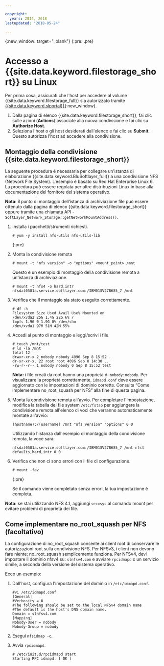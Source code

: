 ```yaml
---

copyright:
  years: 2014, 2018
lastupdated: "2018-05-24"

---
```

{:new_window: target="_blank"}
{:pre: .pre}

# Accesso a {{site.data.keyword.filestorage_short}} su Linux

Per prima cosa, assicurati che l'host per accedere al volume {{site.data.keyword.filestorage_full}} sia autorizzato tramite [{{site.data.keyword.slportal}}](https://control.softlayer.com/){:new_window}.

1. Dalla pagina di elenco {{site.data.keyword.filestorage_short}}, fai clic sulle azioni (**Actions**) associate alla nuova condivisione e fai clic su **Authorize Host**.
2. Seleziona l'host o gli host desiderati dall'elenco e fai clic su **Submit**. Questo autorizza l'host ad accedere alla condivisione.

## Montaggio della condivisione {{site.data.keyword.filestorage_short}}

La seguente procedura è necessaria per collegare un'istanza di elaborazione {{site.data.keyword.BluSoftlayer_full}} a una condivisione NFS (Network File System). L'esempio è basato su Red Hat Enterprise Linux 6. La procedura può essere regolata per altre distribuzioni Linux in base alla documentazione del fornitore del sistema operativo.

**Nota:** il punto di montaggio dell'istanza di archiviazione file può essere ottenuto dalla pagina di elenco {{site.data.keyword.filestorage_short}} oppure tramite una chiamata API - `SoftLayer_Network_Storage::getNetworkMountAddress()`.

1. Installa i pacchetti/strumenti richiesti.
   ```
   # yum -y install nfs-utils nfs-utils-lib
   ```
   {:pre}
    
2. Monta la condivisione remota 
   ```
   # mount -t "nfs version" -o "options" <mount_point> /mnt
   ```
       
   Questo è un esempio di montaggio della condivisione remota a un'istanza di archiviazione.
   ```
   # mount -t nfs4 -o hard,intr
   nfsdal0501a.service.softlayer.com:/IBM01SV278685_7 /mnt
   ```
 
3. Verifica che il montaggio sia stato eseguito correttamente. 
   ```
   # df -h
   Filesystem Size Used Avail Use% Mounted on
   /dev/xvda2 25G 1.4G 22G 6% /
   tmpfs 1.9G 0 1.9G 0% /dev/shm
   /dev/xvda1 97M 51M 42M 55%
   ```
    
4. Accedi al punto di montaggio e leggi/scrivi i file.
   ```
   # touch /mnt/test
   # ls -la /mnt
   total 12
   drwxr-xr-x 2 nobody nobody 4096 Sep 8 15:52 .
   dr-xr-xr-x. 22 root root 4096 Sep 8 14:30 ..
   -rw-r--r-- 1 nobody nobody 0 Sep 8 15:52 test
   ```

   **Nota:** i file creati da root hanno una proprietà di `nobody:nobody`. Per visualizzare la proprietà correttamente, `idmapd.conf` deve essere aggiornato con le impostazioni di dominio corrette. Consulta “Come implementare no_root_squash per NFS” alla fine di questa pagina. 
    
5. Monta la condivisione remota all'avvio. Per completare l'impostazione, modifica la tabella dei file system `/etc/fstab` per aggiungere la condivisione remota all'elenco di voci che verranno automaticamente montate all'avvio:

   ```
   (hostname):/(username) /mnt "nfs version" "options" 0 0
   ```
    
   Utilizzando l'istanza dall'esempio di montaggio della condivisione remota, la voce sarà:
    
   ```
   nfsdal0501a.service.softlayer.com:/IBM01SV278685_7 /mnt nfs4 defaults,hard,intr 0 0
   ```
    
6. Verifica che non ci sono errori con il file di configurazione. 

   ```
   # mount -fav
   ```
   {:pre}
    
   Se il comando viene completato senza errori, la tua impostazione è completa.

**Nota:** se stai utilizzando NFS 4.1, aggiungi `sec=sys` al comando mount per evitare problemi di proprietà dei file.

 
## Come implementare no_root_squash per NFS (facoltativo)

La configurazione di no_root_squash consente ai client root di conservare le autorizzazioni root sulla condivisione NFS. Per NFSv3, i client non devono fare niente; no_root_squash semplicemente funziona.
Per NFSv4, devi impostare il dominio nfsv4 su: `slnfsv4.com` e avviare `rpcidmapd` o un servizio simile, a seconda della versione del sistema operativo.

Ecco un esempio:

1. Dall'host, configura l'impostazione del dominio in `/etc/idmapd.conf`.

   ```
   #vi /etc/idmapd.conf
   [General]
   #Verbosity = 0
   #The following should be set to the local NFSv4 domain name
   #The default is the host's DNS domain name.
   Domain = slnfsv4.com
   [Mapping]
   Nobody-User = nobody
   Nobody-Group = nobody
   ```
    
2. Esegui `nfsidmap -c`.
3. Avvia `rpcidmapd`.
   ```
   # /etc/init.d/rpcidmapd start
   Starting RPC idmapd: [ OK ]
   ```
